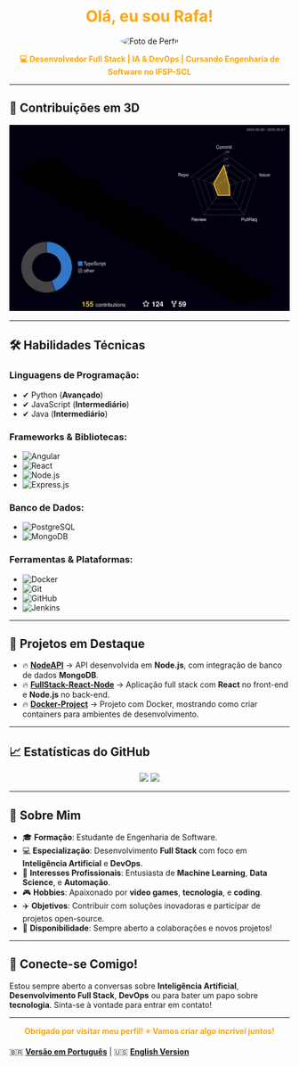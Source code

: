 <h1 align="center">
  <span style="color:#FFA500;">Olá, eu sou Rafa!</span>
</h1>

<p align="center">
  <img src="https://github.com/RaFeltrim.png" width="150" height="150" style="border-radius:50%;" alt="Foto de Perfil">
</p>

<p align="center">
  <b><span style="color:#FFA500;">💻 Desenvolvedor Full Stack | IA & DevOps | Cursando Engenharia de Software no IFSP-SCL</span></b>
</p>

---

## 🧩 **Contribuições em 3D**

![Contribuições 3D](./profile-3d-contrib/profile-night-rainbow.svg)



---

## 🛠 **Habilidades Técnicas**

### **Linguagens de Programação:**
- ✔ Python (**Avançado**)
- ✔ JavaScript (**Intermediário**)
- ✔ Java (**Intermediário**)

### **Frameworks & Bibliotecas:**
- ![Angular](https://img.shields.io/badge/-Angular-000000?style=flat&logo=angular&logoColor=FFA500)
- ![React](https://img.shields.io/badge/-React-000000?style=flat&logo=react&logoColor=FFA500)
- ![Node.js](https://img.shields.io/badge/-Node.js-000000?style=flat&logo=node.js&logoColor=FFA500)
- ![Express.js](https://img.shields.io/badge/-Express.js-000000?style=flat&logo=express&logoColor=FFA500)

### **Banco de Dados:**
- ![PostgreSQL](https://img.shields.io/badge/-PostgreSQL-000000?style=flat&logo=postgresql&logoColor=FFA500)
- ![MongoDB](https://img.shields.io/badge/-MongoDB-000000?style=flat&logo=mongodb&logoColor=FFA500)

### **Ferramentas & Plataformas:**
- ![Docker](https://img.shields.io/badge/-Docker-000000?style=flat&logo=docker&logoColor=FFA500)
- ![Git](https://img.shields.io/badge/-Git-000000?style=flat&logo=git&logoColor=FFA500)
- ![GitHub](https://img.shields.io/badge/-GitHub-000000?style=flat&logo=github&logoColor=FFA500)
- ![Jenkins](https://img.shields.io/badge/-Jenkins-000000?style=flat&logo=jenkins&logoColor=FFA500)

---

## 📂 **Projetos em Destaque**

- 🔥 [**NodeAPI**](https://github.com/isaac545454/NodeAPI) → API desenvolvida em **Node.js**, com integração de banco de dados **MongoDB**.
- 🔥 [**FullStack-React-Node**](https://github.com/isaac545454/FullStack-React-Node) → Aplicação full stack com **React** no front-end e **Node.js** no back-end.
- 🔥 [**Docker-Project**](https://github.com/isaac545454/Docker-Project) → Projeto com Docker, mostrando como criar containers para ambientes de desenvolvimento.

---

## 📈 **Estatísticas do GitHub**

<p align="center">
  <img src="https://github-readme-stats.vercel.app/api?username=isaac545454&show_icons=true&theme=dark&title_color=FFA500&icon_color=FFA500&text_color=FFFFFF&bg_color=000000" width="400">
  <img src="https://github-readme-streak-stats.herokuapp.com/?user=isaac545454&theme=dark&hide_border=true" width="400">
</p>

---

## 🚀 **Sobre Mim**

- 🎓 **Formação**: Estudante de Engenharia de Software.
- 💻 **Especialização**: Desenvolvimento **Full Stack** com foco em **Inteligência Artificial** e **DevOps**.
- 🧠 **Interesses Profissionais**: Entusiasta de **Machine Learning**, **Data Science**, e **Automação**.
- 🎮 **Hobbies**: Apaixonado por **video games**, **tecnologia**, e **coding**.
- ✈️ **Objetivos**: Contribuir com soluções inovadoras e participar de projetos open-source.
- 📢 **Disponibilidade**: Sempre aberto a colaborações e novos projetos!

---

## 🎯 **Conecte-se Comigo!**

Estou sempre aberto a conversas sobre **Inteligência Artificial**, **Desenvolvimento Full Stack**, **DevOps** ou para bater um papo sobre **tecnologia**. Sinta-se à vontade para entrar em contato!

---

<p align="center">
  <b><span style="color:#FFA500;">Obrigado por visitar meu perfil! ⭐ Vamos criar algo incrível juntos!</span></b>
</p>

🇧🇷 **[Versão em Português](README.md)** | 🇺🇸 **[English Version](README_EN.md)**
